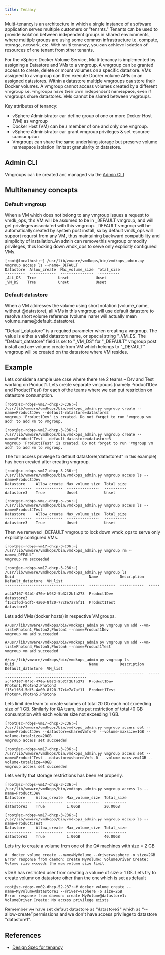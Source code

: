 ```yaml
---
title: Tenancy
---
```


Multi-tenancy is an architecture in which a single instance of a software application serves multiple customers or "tenants." Tenants can be used to provide isolation between independent groups in shared environments, where multiple groups are using some common infrastructure i.e. compute, storage, network, etc. With multi tenancy, you can achieve isolation of resources of one tenant from other tenants.


For the vSphere Docker Volume Service, Multi-tenancy is implemented by assigning a Datastore and VMs to a vmgroup.  A vmgroup can be granted access to create, delete or mount volumes on a specific datastore. VMs assigned to a vmgroup can then execute Docker volume APIs on an assigned datastores. Within a datastore multiple vmgroups can store their Docker volumes. A vmgroup cannot access volumes created by a different vmgroup i.e. vmgroups have their own independent namespace, even if vmgroups share datastores. VMs cannot be shared between vmgroups.

Key attributes of tenancy:

- vSphere Administrator can define group of one or more Docker Host (VM) as
vmgroup
- Docker Host (VM) can be a member of one and only one vmgroup.
- vSphere Administrator can grant vmgroup privileges & set resource consumption
- Vmgroups can share the same underlying storage but preserve volume namespace isolation limits at granularity of datastore.

## Admin CLI

Vmgroups can be created and managed via the [Admin CLI](/user-guide/admin-cli/#Vmgroup)

## Multitenancy concepts

### Default vmgroup

When a VM which does not belong to any vmgroup issues a request to vmdk_ops, this VM will be assumed to be in _DEFAULT vmgroup, and will get privileges associated with this vmgroup. \_DEFAULT vmgroup will be automatically created by system post install, so by default vmdk_ops will support request from any VM , thus maintaining backward compatibility and simplicity of installation.An admin can remove this vmgroup or modify privileges, thus locking down vmdk_ops to serve only explicitly configured VMs.

```
[root@localhost:~] /usr/lib/vmware/vmdkops/bin/vmdkops_admin.py vmgroup access ls --name=_DEFAULT
Datastore  Allow_create  Max_volume_size  Total_size
---------  ------------  ---------------  ----------
_ALL_DS   True          Unset            Unset
_VM_DS    True          Unset            Unset
```

### Default datastore
When a VM addresses the volume using short notation (volume_name, without @datastore), all VMs in this vmgroup will use default datastore to resolve short volume reference (volume_name will actually mean volume_name@default_datastore).

"Default_datastore" is a required parameter when creating a vmgroup. The value is either a valid datastore name, or special string "_VM_DS.  The "Default_datastore" field is set to "_VM_DS" for "_DEFAULT" vmgroup post install and any volume create from VM which belongs to "_DEFAULT" vmgroup will be created on the datastore where VM resides.


## Example

Lets consider a sample use case where there are 2 teams – Dev and Test working on Product1. Lets create separate vmgroups (namely Product1Dev and Product1Test) for each of the teams where we can put restriction on datastore consumption.

```
[root@sc-rdops-vm17-dhcp-3-236:~] /usr/lib/vmware/vmdkops/bin/vmdkops_admin.py vmgroup create --name=Product1Dev --default-datastore=datastore3
vmgroup 'Product1Dev' is created. Do not forget to run 'vmgroup vm add' to add vm to vmgroup.

[root@sc-rdops-vm17-dhcp-3-236:~] /usr/lib/vmware/vmdkops/bin/vmdkops_admin.py vmgroup create --name=Product1Test --default-datastore=datastore3
vmgroup 'Product1Test' is created. Do not forget to run 'vmgroup vm add' to add vm to vmgroup.
```
The full access privilege to default datastore("datastore3" in this example) has been created after creating vmgroup.

```
[root@sc-rdops-vm17-dhcp-3-236:~] /usr/lib/vmware/vmdkops/bin/vmdkops_admin.py vmgroup access ls --name=Product1Dev
Datastore     Allow_create  Max_volume_size  Total_size
------------  ------------  ---------------  ----------
datastore3    True          Unset            Unset

[root@sc-rdops-vm17-dhcp-3-236:~] /usr/lib/vmware/vmdkops/bin/vmdkops_admin.py vmgroup access ls --name=Product1Test
Datastore     Allow_create  Max_volume_size  Total_size
------------  ------------  ---------------  ----------
datastore3    True          Unset            Unset

```
Then we removed _DEFAULT vmgroup to lock down vmdk_ops to serve only explicitly configured VMs.

```
[root@sc-rdops-vm17-dhcp-3-236:~] /usr/lib/vmware/vmdkops/bin/vmdkops_admin.py vmgroup rm --name=_DEFAULT
vmgroup rm succeeded

[root@sc-rdops-vm17-dhcp-3-236:~] /usr/lib/vmware/vmdkops/bin/vmdkops_admin.py vmgroup ls
Uuid                                  Name          Description  Default_datastore  VM_list
------------------------------------  ------------  -----------  -----------------  ------------
ac4b7167-94b3-470e-b932-5b32f2bfa273  Product1Dev                datastore3
f15c1f6d-5df5-4a00-8f20-77c8e7a7af11  Product1Test               datastore3
```

Lets add VMs (docker hosts) in respective VM groups.

```
#/usr/lib/vmware/vmdkops/bin/vmdkops_admin.py vmgroup vm add --vm-list=Photon1,Photon2,Photon3 --name=Product1Dev
vmgroup vm add succeeded

#/usr/lib/vmware/vmdkops/bin/vmdkops_admin.py vmgroup vm add --vm-list=Photon4,Photon5,Photon6 --name=Product1Test
vmgroup vm add succeeded

#/usr/lib/vmware/vmdkops/bin/vmdkops_admin.py vmgroup ls
Uuid                                  Name          Description  Default_datastore  VM_list
------------------------------------  ------------  -----------  -----------------  -----------------------
ac4b7167-94b3-470e-b932-5b32f2bfa273  Product1Dev                                   Photon1,Photon2,Photon3
f15c1f6d-5df5-4a00-8f20-77c8e7a7af11  Product1Test                                  Photon4,Photon5,Photon6

```

Lets limit dev team to create volumes of total 20 Gb each not exceeding size of 1 GB. Similarly for QA team, lets put restriction of total 40 GB consumption with each volume size not exceeding 1 GB.

```
[root@sc-rdops-vm17-dhcp-3-236:~] /usr/lib/vmware/vmdkops/bin/vmdkops_admin.py vmgroup access set --name=Product1Dev --datastore=sharedVmfs-0  --volume-maxsize=1GB --volume-totalsize=20GB
vmgroup access set succeeded

[root@sc-rdops-vm17-dhcp-3-236:~] /usr/lib/vmware/vmdkops/bin/vmdkops_admin.py vmgroup access set --name=Product1Test --datastore=sharedVmfs-0  --volume-maxsize=1GB --volume-totalsize=40GB
vmgroup access set succeeded

```
Lets verify that storage restrictions has been set properly.

```
[root@sc-rdops-vm17-dhcp-3-236:~] /usr/lib/vmware/vmdkops/bin/vmdkops_admin.py vmgroup access ls --name=Product1Dev
Datastore     Allow_create  Max_volume_size  Total_size
------------  ------------  ---------------  ----------
datastore3    True          1.00GB           20.00GB

[root@sc-rdops-vm17-dhcp-3-236:~] /usr/lib/vmware/vmdkops/bin/vmdkops_admin.py vmgroup access ls --name=Product1Test
Datastore     Allow_create  Max_volume_size  Total_size
------------  ------------  ---------------  ----------
datastore3    True          1.00GB           40.00GB

```
Lets try to create a volume from one of the QA machines with size = 2 GB

```
#  docker volume create --name=MyVolume --driver=vsphere -o size=2GB
Error response from daemon: create MyVolume: VolumeDriver.Create: Volume size exceeds the max volume size limit
```
vDVS has restricted user from creating a volume of size > 1 GB. Lets try to create volume on datastore other than the one which is set as default

```
root@sc-rdops-vm02-dhcp-52-237:~# docker volume create --name=MyVolume@datastore1 --driver=vsphere -o size=2GB
Error response from daemon: create MyVolume@datastore1: VolumeDriver.Create: No access privilege exists
```
Remember we have set default datastore as "datastore3" which as “--allow-create” permissions and we don't have access privilege to datastore "datastore1".



## References

- [Design Spec for tenancy](https://github.com/vmware/docker-volume-vsphere/blob/master/docs/misc/docker-volume-auth-proposal.v1_2.md)
